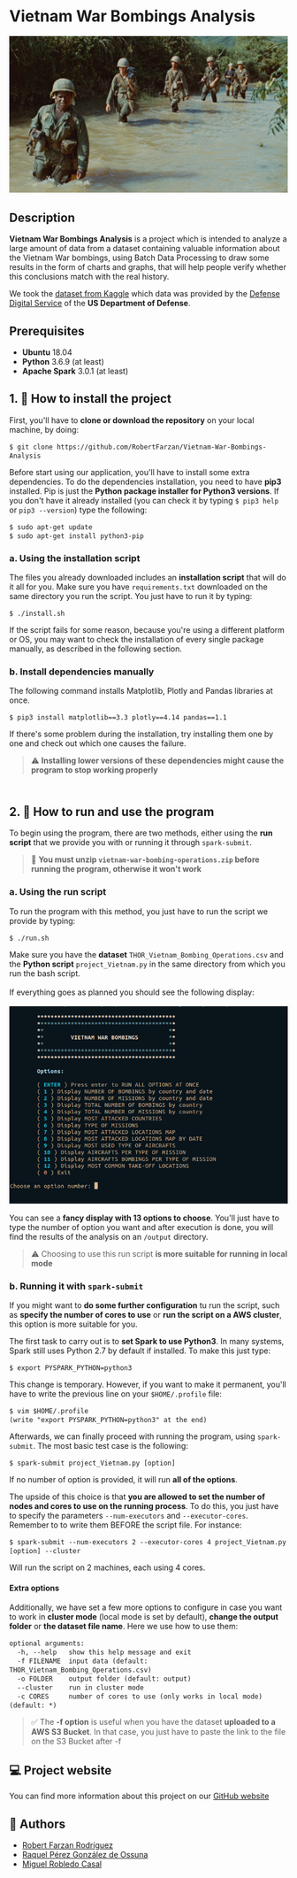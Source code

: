 # Vietnam War Bombings Analysis

![](https://github.com/RobertFarzan/Vietnam-War-Bombings-Analysis/blob/gh-pages/assets/img/header-bg.jpg)

## Description

__Vietnam War Bombings Analysis__ is a project which is intended to analyze a large amount of data from a dataset containing valuable information about the Vietnam War bombings, using Batch Data Processing to draw some results in the form of charts and graphs, that will help people verify whether this conclusions match with the real history.

We took the [dataset from Kaggle](https://www.kaggle.com/usaf/vietnam-war-bombing-operations) which data was provided by the [Defense Digital Service](https://dds.mil/) of the **US Department of Defense**.

## Prerequisites

 - **Ubuntu** 18.04
 - **Python** 3.6.9 (at least)
 - **Apache Spark** 3.0.1 (at least)
 
## 1. :floppy_disk: How to install the project

First, you'll have to **clone or download the repository** on your local machine, by doing:
```
$ git clone https://github.com/RobertFarzan/Vietnam-War-Bombings-Analysis
```
Before start using our application, you'll have to install some extra dependencies. To do the dependencies installation, you need to have **pip3** installed. Pip is just the **Python package installer for Python3 versions**. If you don't have it already installed (you can check it by typing `$ pip3 help` or `pip3 --version`) type the following:
```
$ sudo apt-get update
$ sudo apt-get install python3-pip
```

### a. Using the installation script

The files you already downloaded includes an **installation script** that will do it all for you. Make sure you have `requirements.txt` downloaded on the same directory you run the script. You just have to run it by typing:
```
$ ./install.sh
```
If the script fails for some reason, because you're using a different platform or OS, you may want to check the installation of every single package manually, as described in the following section.

### b. Install dependencies manually

The following command installs Matplotlib, Plotly and Pandas libraries at once.
```
$ pip3 install matplotlib==3.3 plotly==4.14 pandas==1.1
```
If there's some problem during the installation, try installing them one by one and check out which one causes the failure.<br/>

> :warning: **Installing lower versions of these dependencies might cause the program to stop working properly**  

## <br/>2. :rocket: How to run and use the program 

To begin using the program, there are two methods, either using the **run script** that we provide you with or running it through `spark-submit`.<br/>
> :rotating_light: **You must unzip `vietnam-war-bombing-operations.zip` before running the program, otherwise it won't work** 

### a. Using the run script

To run the program with this method, you just have to run the script we provide by typing:
```
$ ./run.sh
```

Make sure you have the **dataset** `THOR_Vietnam_Bombing_Operations.csv` and the **Python script** `project_Vietnam.py` in the same directory from which you run the bash script.<br/><br/>
If everything goes as planned you should see the following display:<br/><br/>
![](https://github.com/RobertFarzan/Vietnam-War-Bombings-Analysis/blob/gh-pages/assets/img/program_display.PNG)

You can see a **fancy display with 13 options to choose**. You'll just have to type the number of option you want and after execution is done, you will find the results of the analysis on an `/output` directory.

> :warning:  Choosing to use this run script **is more suitable for running in local mode**

### b. Running it with `spark-submit`
If you might want to **do some further configuration** tu run the script, such as **specify the number of cores to use** or **run the script on a AWS cluster**, this option is more suitable for you.</br>

The first task to carry out is to **set Spark to use Python3**. In many systems, Spark still uses Python 2.7 by default if installed. To make this just type:
```
$ export PYSPARK_PYTHON=python3
```
This change is temporary. However, if you want to make it permanent, you'll have to write the previous line on your `$HOME/.profile` file:
```
$ vim $HOME/.profile
(write "export PYSPARK_PYTHON=python3" at the end)
```
Afterwards, we can finally proceed with running the program, using `spark-submit`. The most basic test case is the following:
```
$ spark-submit project_Vietnam.py [option]
```
If no number of option is provided, it will run **all of the options**.

The upside of this choice is that **you are allowed to set the number of nodes and cores to use on the running process**. To do this, you just have to specify the parameters `--num-executors` and `--executor-cores`. Remember to to write them BEFORE the script file. For instance:
```
$ spark-submit --num-executors 2 --executor-cores 4 project_Vietnam.py [option] --cluster
```
Will run the script on 2 machines, each using 4 cores.

#### Extra options
Additionally, we have set a few more options to configure in case you want to work in **cluster mode** (local mode is set by default), **change the output folder** or **the dataset file name**. Here we use how to use them:
```
optional arguments:
  -h, --help   show this help message and exit
  -f FILENAME  input data (default: THOR_Vietnam_Bombing_Operations.csv)
  -o FOLDER    output folder (default: output)
  --cluster    run in cluster mode
  -c CORES     number of cores to use (only works in local mode) (default: *)
```

> :white_check_mark:  The **-f option** is useful when you have the dataset **uploaded to a AWS S3 Bucket**. In that case, you just have to paste the link to the file on the S3 Bucket after -f

## :computer: Project website 
You can find more information about this project on our [GitHub website](https://robertfarzan.github.io/Vietnam-War-Bombings-Analysis/)


## :construction_worker: Authors
[1]:https://github.com/RobertFarzan
[2]:https://github.com/raquelpgo
[3]:https://github.com/migroble

- [Robert Farzan Rodríguez][1]
- [Raquel Pérez González de Ossuna][2]
- [Miguel Robledo Casal][3]
